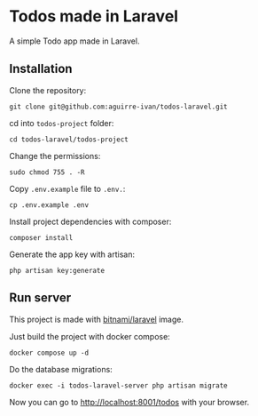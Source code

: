 # Todos made in Laravel

A simple Todo app made in Laravel.

## Installation

Clone the repository:

	git clone git@github.com:aguirre-ivan/todos-laravel.git

cd into `todos-project` folder:

	cd todos-laravel/todos-project

Change the permissions:

	sudo chmod 755 . -R

Copy `.env.example` file to `.env.`:

	cp .env.example .env

Install project dependencies with composer:

	composer install

Generate the app key with artisan:

	php artisan key:generate

## Run server

This project is made with [bitnami/laravel](https://hub.docker.com/r/bitnami/laravel/) image.

Just build the project with docker compose:

	docker compose up -d

Do the database migrations:

	docker exec -i todos-laravel-server php artisan migrate

Now you can go to [http://localhost:8001/todos](http://localhost:8001/todos) with your browser.

